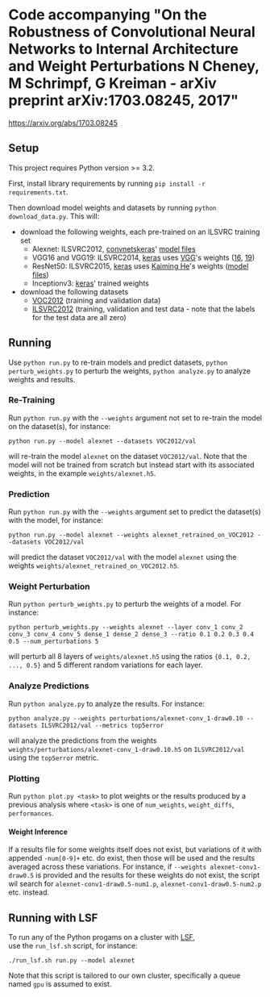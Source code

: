 # Code accompanying "On the Robustness of Convolutional Neural Networks to Internal Architecture and Weight Perturbations N Cheney, M Schrimpf, G Kreiman - arXiv preprint arXiv:1703.08245, 2017"
https://arxiv.org/abs/1703.08245

## Setup
This project requires Python version >= 3.2.

First, install library requirements by running `pip install -r requirements.txt`.

Then download model weights and datasets by running `python download_data.py`. This will:
* download the following weights, each pre-trained on an ILSVRC training set
  * Alexnet: ILSVRC2012, [convnetskeras](https://github.com/heuritech/convnets-keras)' [model files](http://files.heuritech.com/weights/alexnet_weights.h5)
  * VGG16 and VGG19: ILSVRC2014, [keras](https://github.com/fchollet/deep-learning-models) uses [VGG](http://www.robots.ox.ac.uk/~vgg/research/very_deep/)'s weights ([16](http://www.robots.ox.ac.uk/~vgg/software/very_deep/caffe/VGG_ILSVRC_16_layers.caffemodel), [19](http://www.robots.ox.ac.uk/~vgg/software/very_deep/caffe/VGG_ILSVRC_19_layers.caffemodel))
  * ResNet50: ILSVRC2015,  [keras](https://github.com/fchollet/deep-learning-models) uses [Kaiming He](https://github.com/KaimingHe/deep-residual-networks)'s weights ([model files](https://onedrive.live.com/?authkey=%21AAFW2-FVoxeVRck&id=4006CBB8476FF777%2117887&cid=4006CBB8476FF777))
  * Inceptionv3: [keras](https://github.com/fchollet/deep-learning-models)' trained weights
* download the following datasets
  * [VOC2012](http://host.robots.ox.ac.uk/pascal/VOC/voc2012/VOCtrainval_11-May-2012.tar) (training and validation data)
  * [ILSVRC2012](http://image-net.org/challenges/LSVRC/2012/) (training, validation and test data - note that the labels for the test data are all zero)


## Running
Use `python run.py` to re-train models and predict datasets, 
`python perturb_weights.py` to perturb the weights, 
`python analyze.py` to analyze weights and results.

### Re-Training
Run `python run.py` with the `--weights` argument not set to re-train the model on the dataset(s), for instance:

    python run.py --model alexnet --datasets VOC2012/val
will re-train the model `alexnet` on the dataset `VOC2012/val`.
Note that the model will not be trained from scratch but instead start with its associated weights, in the example `weights/alexnet.h5`.

### Prediction
Run `python run.py` with the `--weights` argument set to predict the dataset(s) with the model, for instance:

    python run.py --model alexnet --weights alexnet_retrained_on_VOC2012 --datasets VOC2012/val
will predict the dataset `VOC2012/val` with the model `alexnet` using the weights `weights/alexnet_retrained_on_VOC2012.h5`.

### Weight Perturbation
Run `python perturb_weights.py` to perturb the weights of a model.
For instance:

    python perturb_weights.py --weights alexnet --layer conv_1 conv_2 conv_3 conv_4 conv_5 dense_1 dense_2 dense_3 --ratio 0.1 0.2 0.3 0.4 0.5 --num_perturbations 5
will perturb all 8 layers of `weights/alexnet.h5` using the ratios `{0.1, 0.2, ..., 0.5}` and 5 different random variations for each layer.

### Analyze Predictions
Run `python analyze.py` to analyze the results.
For instance:

    python analyze.py --weights perturbations/alexnet-conv_1-draw0.10 --datasets ILSVRC2012/val --metrics top5error
will analyze the predictions from the weights `weights/perturbations/alexnet-conv_1-draw0.10.h5` 
on `ILSVRC2012/val` using the `top5error` metric.

### Plotting
Run `python plot.py <task>` to plot weights 
or the results produced by a previous analysis
where `<task>` is one of `num_weights`, `weight_diffs`, `performances`.

#### Weight Inference
If a results file for some weights itself does not exist, 
but variations of it with appended `-num[0-9]+` etc. do exist, 
then those will be used and the results averaged across these variations.
For instance, if `--weights alexnet-conv1-draw0.5` is provided 
and the results for these weights do not exist, the script wil search for 
`alexnet-conv1-draw0.5-num1.p`, `alexnet-conv1-draw0.5-num2.p` etc. instead.


## Running with LSF
To run any of the Python progams on a cluster with [LSF](https://www.ibm.com/support/knowledgecenter/SSETD4_9.1.2/lsf_kc_cmd_ref.html),  
use the `run_lsf.sh` script, for instance:

    ./run_lsf.sh run.py --model alexnet
Note that this script is tailored to our own cluster, 
specifically a queue named `gpu` is assumed to exist.
